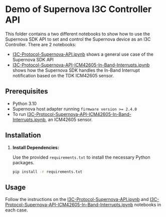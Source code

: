 # Demo of Supernova I3C Controller API

This folder contains a two different notebooks to show how to use the Supernova SDK API to set and control the Supernova device as an I3C Controller. There are 2 notebooks:

- [I3C-Protocol-Supernova-API.ipynb](I3C-Protocol-Supernova-API.ipynb) shows a general use case of the Supernova SDK API
- [I3C-Protocol-Supernova-API-ICM42605-In-Band-Interrupts.ipynb](I3C-Protocol-Supernova-API-ICM42605-In-Band-Interrupts.ipynb) shows how the Supernova SDK handles the In-Band Interrupt notification based on the TDK ICM42605 sensor.

## Prerequisites

- Python 3.10
- Supernova host adapter running `firmware version >= 2.4.0`
- To run [I3C-Protocol-Supernova-API-ICM42605-In-Band-Interrupts.ipynb](I3C-Protocol-Supernova-API-ICM42605-In-Band-Interrupts.ipynb), an ICM42605 sensor.

## Installation

1. **Install Dependencies:**

   Use the provided `requirements.txt` to install the necessary Python packages.

   ```bash
   pip install -r requirements.txt
   ```

## Usage

Follow the instructions on the [I3C-Protocol-Supernova-API.ipynb](I3C-Protocol-Supernova-API.ipynb) and [I3C-Protocol-Supernova-API-ICM42605-In-Band-Interrupts.ipynb](I3C-Protocol-Supernova-API-ICM42605-In-Band-Interrupts.ipynb) notebooks in each case.
